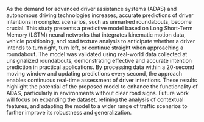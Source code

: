 As the demand for advanced driver assistance systems (ADAS) and autonomous driving technologies increases, accurate predictions of driver intentions in complex scenarios, such as unmarked roundabouts, become crucial. This study presents a predictive model based on Long Short-Term Memory (LSTM) neural networks that integrates kinematic motion data, vehicle positioning, and road texture analysis to anticipate whether a driver intends to turn right, turn left, or continue straight when approaching a roundabout. The model was validated using real-world data collected at unsignalized roundabouts, demonstrating effective and accurate intention prediction in practical applications. By processing data within a 20-second moving window and updating predictions every second, the approach enables continuous real-time assessment of driver intentions. These results highlight the potential of the proposed model to enhance the functionality of ADAS, particularly in environments without clear road signs. Future work will focus on expanding the dataset, refining the analysis of contextual features, and adapting the model to a wider range of traffic scenarios to further improve its robustness and generalization.
